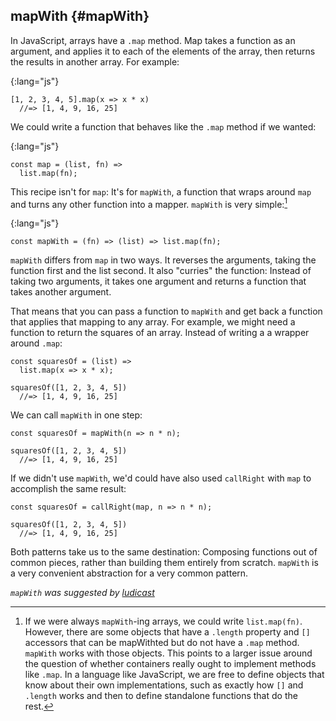## mapWith {#mapWith}

In JavaScript, arrays have a `.map` method. Map takes a function as an argument, and applies it to each of the elements of the array, then returns the results in another array. For example:

{:lang="js"}
~~~~~~~~
[1, 2, 3, 4, 5].map(x => x * x)
  //=> [1, 4, 9, 16, 25]
~~~~~~~~

We could write a function that behaves like the `.map` method if we wanted:

{:lang="js"}
~~~~~~~~
const map = (list, fn) =>
  list.map(fn);
~~~~~~~~

This recipe isn't for `map`: It's for `mapWith`, a function that wraps around `map` and turns any other function into a mapper. `mapWith` is very simple:[^mapWith]

{:lang="js"}
~~~~~~~~
const mapWith = (fn) => (list) => list.map(fn);
~~~~~~~~

`mapWith` differs from `map` in two ways. It reverses the arguments, taking the function first and the list second. It also "curries" the function: Instead of taking two arguments, it takes one argument and returns a function that takes another argument.

That means that you can pass a function to `mapWith` and get back a function that applies that mapping to any array. For example, we might need a function to return the squares of an array. Instead of writing a a wrapper around `.map`:

    const squaresOf = (list) =>
      list.map(x => x * x);

    squaresOf([1, 2, 3, 4, 5])
      //=> [1, 4, 9, 16, 25]

We can call `mapWith` in one step:

    const squaresOf = mapWith(n => n * n);

    squaresOf([1, 2, 3, 4, 5])
      //=> [1, 4, 9, 16, 25]

If we didn't use `mapWith`, we'd could have also used `callRight` with `map` to accomplish the same result:

    const squaresOf = callRight(map, n => n * n);

    squaresOf([1, 2, 3, 4, 5])
      //=> [1, 4, 9, 16, 25]

Both patterns take us to the same destination: Composing functions out of common pieces, rather than building them entirely from scratch. `mapWith` is a very convenient abstraction for a very common pattern.

*`mapWith` was suggested by [ludicast](http://github.com/ludicast)*

[^mapWith]: If we were always `mapWith`-ing arrays, we could write `list.map(fn)`. However, there are some objects that have a `.length` property and `[]` accessors that can be mapWithted but do not have a `.map` method. `mapWith` works with those objects. This points to a larger issue around the question of whether containers really ought to implement methods like `.map`. In a language like JavaScript, we are free to define objects that know about their own implementations, such as exactly how `[]` and `.length` works and then to define standalone functions that do the rest.
